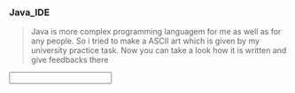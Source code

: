 ### Java_IDE
>   Java is more complex programming languagem for me as well as for any people. So i tried to make a ASCII art which is given by my university practice task. Now you can take a look how it is written and give feedbacks there
<input type="text">